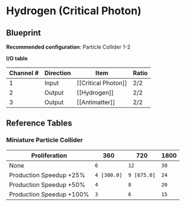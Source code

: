 # Hydrogen (Critical Photon)

## Blueprint

**Recommended configuration**: Particle Collider 1-2

**I/O table**

| Channel # | Direction | Item                | Ratio |
| --------- | --------- | ------------------- | ----- |
| 1         | Input     | [[Critical Photon]] | 2/2   |
| 2         | Output    | [[Hydrogen]]        | 2/2   |
| 3         | Output    | [[Antimatter]]      | 2/2   |

## Reference Tables

### Miniature Particle Collider

| Proliferation            | 360         | 720         | 1800 |
| ------------------------ | ----------- | ----------- | ---- |
| None                     | `6`         | `12`        | `30` |
| Production Speedup +25%  | `4 [300.0]` | `9 [675.0]` | `24` |
| Production Speedup +50%  | `4`         | `8`         | `20` |
| Production Speedup +100% | `3`         | `6`         | `15` |
